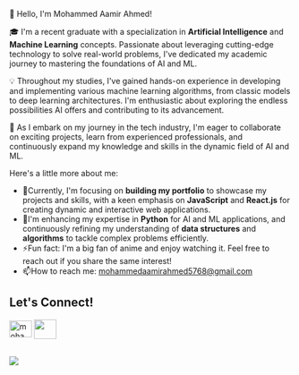 👋 Hello, I'm Mohammed Aamir Ahmed!

🎓 I'm a recent graduate with a specialization in **Artificial Intelligence** and **Machine Learning** concepts. Passionate about leveraging cutting-edge technology to solve real-world problems, I've dedicated my academic journey to mastering the foundations of AI and ML.

💡 Throughout my studies, I've gained hands-on experience in developing and implementing various machine learning algorithms, from classic models to deep learning architectures. I'm enthusiastic about exploring the endless possibilities AI offers and contributing to its advancement.

🌱 As I embark on my journey in the tech industry, I'm eager to collaborate on exciting projects, learn from experienced professionals, and continuously expand my knowledge and skills in the dynamic field of AI and ML.

Here's a little more about me:
- 🔭Currently, I'm focusing on **building my portfolio** to showcase my projects and skills, with a keen emphasis on **JavaScript** and **React.js** for creating dynamic and interactive web applications.
- 🌱I'm enhancing my expertise in **Python** for AI and ML applications, and continuously refining my understanding of **data structures** and **algorithms** to tackle complex problems efficiently.
- ⚡Fun fact: I'm a big fan of anime and enjoy watching it. Feel free to reach out if you share the same interest!
- 📫How to reach me: mohammedaamirahmed5768@gmail.com

## Let's Connect!

<p align="left">
    <a href="https://www.linkedin.com/in/mohammed-aamir-ahmed-475a48213/" target="_blank"  ><img align="center" src="https://raw.githubusercontent.com/rahuldkjain/github-profile-readme-generator/master/src/images/icons/Social/linked-in-alt.svg" alt="mohammed-aamir-ahmed" height="30" width="40" /></a>
    <a href="mailto:mohammedaamirahmed5768@gmail.com" target="_blank" ><img align="center" src="https://user-images.githubusercontent.com/95289188/183304380-42ea1bad-4cd0-479f-87a2-35e1321d3927.svg" height="35" width="40" /></a>
</p>
<br>

<div>
      <img src="https://github-readme-stats.vercel.app/api?username=MDAAMIRAHMED&show_icons=true&theme=chartreuse-dark&border_color=7fff00">
</div>
<!--
**MDAAMIRAHMED/MDAAMIRAHMED** is a ✨ _special_ ✨ repository because its `README.md` (this file) appears on your GitHub profile.

Here are some ideas to get you started:

- 🔭 I’m currently working on ...
- 🌱 I’m currently learning ...
- 👯 I’m looking to collaborate on ...
- 🤔 I’m looking for help with ...
- 💬 Ask me about ...
- 📫 How to reach me: ...
- 😄 Pronouns: ...
- ⚡ Fun fact: ...
-->
